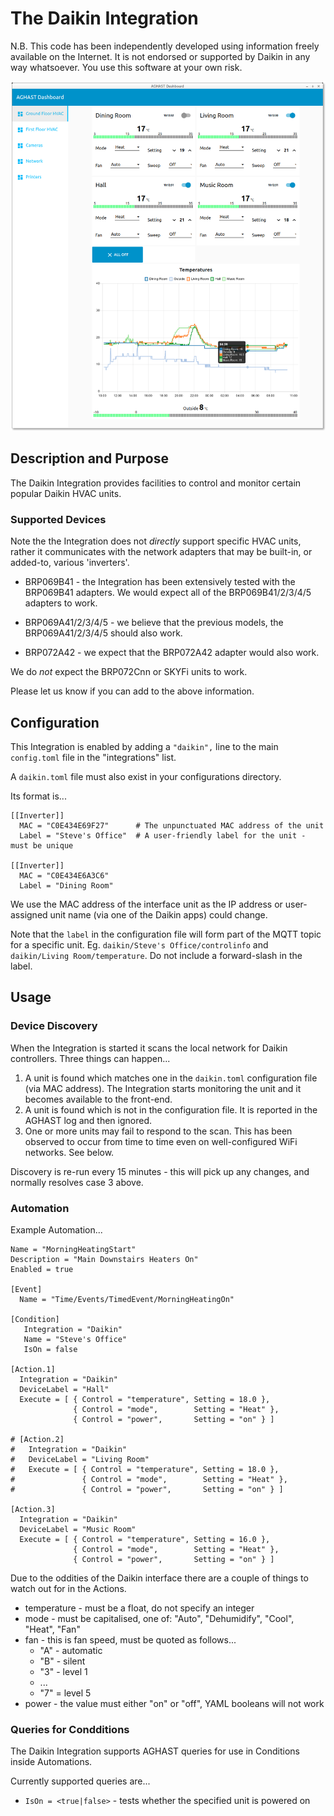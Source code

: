 # The Daikin Integration

N.B. This code has been independently developed using information freely available on the Internet.  It is not endorsed or supported by Daikin in any way whatsoever.  You use this software at your own risk.

![](../examples/node-red/Screenshots/HVAC-0.0.0.png)

## Description and Purpose
The Daikin Integration provides facilities to control and monitor certain popular Daikin HVAC units.

### Supported Devices
Note the the Integration does not *directly* support specific HVAC units, rather it communicates with the network adapters that may be built-in, or added-to, various 'inverters'.

* BRP069B41 - the Integration has been extensively tested with the BRP069B41 adapters.
We would expect all of the BRP069B41/2/3/4/5 adapters to work.

* BRP069A41/2/3/4/5 - we believe that the previous models, the BRP069A41/2/3/4/5 should also work.

* BRP072A42 - we expect that the BRP072A42 adapter would also work.

We do _not_ expect the BRP072Cnn or SKYFi units to work.

Please let us know if you can add to the above information.

## Configuration
This Integration is enabled by adding a `"daikin",` line to the main `config.toml` file in the "integrations" list. 

A `daikin.toml` file must also exist in your configurations directory.

Its format is...
```
[[Inverter]]
  MAC = "C0E434E69F27"      # The unpunctuated MAC address of the unit
  Label = "Steve's Office"  # A user-friendly label for the unit - must be unique
  
[[Inverter]]
  MAC = "C0E434E6A3C6"
  Label = "Dining Room"

```
We use the MAC address of the interface unit as the IP address or user-assigned unit name (via one of the Daikin apps) could change.

Note that the `label` in the configuration file will form part of the MQTT topic for a specific unit.
Eg. `daikin/Steve's Office/controlinfo` and `daikin/Living Room/temperature`.  Do not include a forward-slash in the label.

## Usage
### Device Discovery
When the Integration is started it scans the local network for Daikin controllers.
Three things can happen...

1. A unit is found which matches one in the `daikin.toml` configuration file (via MAC address). The Integration starts monitoring the unit and it becomes available to the front-end.
2. A unit is found which is not in the configuration file.  It is reported in the AGHAST log and then ignored.
3. One or more units may fail to respond to the scan.  This has been observed to occur from time to time even on well-configured WiFi networks. See below.

Discovery is re-run every 15 minutes - this will pick up any changes, and normally resolves case 3 above.

### Automation
Example Automation...
```
Name = "MorningHeatingStart"
Description = "Main Downstairs Heaters On"
Enabled = true

[Event]
  Name = "Time/Events/TimedEvent/MorningHeatingOn"

[Condition]
   Integration = "Daikin"
   Name = "Steve's Office"
   IsOn = false

[Action.1]
  Integration = "Daikin"
  DeviceLabel = "Hall"
  Execute = [ { Control = "temperature", Setting = 18.0 },
              { Control = "mode",        Setting = "Heat" },
              { Control = "power",       Setting = "on" } ]

# [Action.2]
#   Integration = "Daikin"
#   DeviceLabel = "Living Room"
#   Execute = [ { Control = "temperature", Setting = 18.0 },
#               { Control = "mode",        Setting = "Heat" },
#               { Control = "power",       Setting = "on" } ]  

[Action.3]
  Integration = "Daikin"
  DeviceLabel = "Music Room"
  Execute = [ { Control = "temperature", Setting = 16.0 },
              { Control = "mode",        Setting = "Heat" },
              { Control = "power",       Setting = "on" } ]  

```
Due to the oddities of the Daikin interface there are a couple of things to watch out for in the Actions.
* temperature - must be a float, do not specify an integer
* mode - must be capitalised, one of: "Auto", "Dehumidify", "Cool", "Heat", "Fan"
* fan - this is fan speed, must be quoted as follows...
  * "A" - automatic
  * "B" - silent
  * "3" - level 1
  * ...
  * "7" = level 5
* power - the value must either "on" or "off", YAML booleans will not work

### Queries for Condditions
The Daikin Integration supports AGHAST queries for use in Conditions inside Automations.

Currently supported queries are...
 * `IsOn = <true|false>` - tests whether the specified unit is powered on